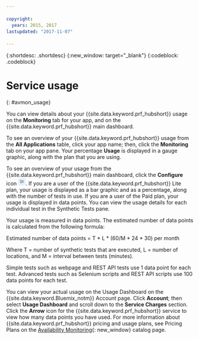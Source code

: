 ```yaml
---

copyright:
  years: 2015, 2017
lastupdated: "2017-11-07"

---
```


{:shortdesc: .shortdesc}
{:new_window: target="_blank"}
{:codeblock: .codeblock}

# Service usage
{: #avmon_usage}

You can view details about your {{site.data.keyword.prf_hubshort}} usage on the **Monitoring** tab for your app, and on the {{site.data.keyword.prf_hubshort}} main dashboard.

To see an overview of your {{site.data.keyword.prf_hubshort}} usage from the **All Applications** table, click your app name; then, click the **Monitoring** tab on your app pane. Your percentage **Usage** is displayed in a gauge graphic, along with the plan that you are using.

To see an overview of your usage from the {{site.data.keyword.prf_hubshort}} main dashboard, click the **Configure** icon ![Configure icon](images/config_icn_white_smll.jpg). If you are a user of the {{site.data.keyword.prf_hubshort}} Lite plan, your usage is displayed as a bar graphic and as a percentage, along with the number of tests in use. If you are a user of the Paid plan, your usage is displayed in data points. You can view the usage details for each individual test in the Synthetic Tests pane.

Your usage is measured in data points. The estimated number of data points is calculated from the following formula:

Estimated number of data points = T \* L \* (60/M \* 24 \* 30) per month

Where T = number of synthetic tests that are executed, L = number of locations, and M = interval between tests (minutes).

Simple tests such as webpage and REST API tests use 1 data point for each test. Advanced tests such as Selenium scripts and REST API scripts use 100 data points for each test.

You can view your actual usage on the Usage Dashboard on the {{site.data.keyword.Bluemix_notm}} Account page. Click **Account**; then select **Usage Dashboard** and scroll down to the **Service Charges** section. Click the **Arrow** icon for the {{site.data.keyword.prf_hubshort}} service to view how many data points you have used. For more information about {{site.data.keyword.prf_hubshort}} pricing and usage plans, see Pricing Plans on the [Availability Monitoring](https://console.{DomainName}/catalog/services/availability-monitoring/ "(Opens in a new tab or window)"){: new_window} catalog page.
